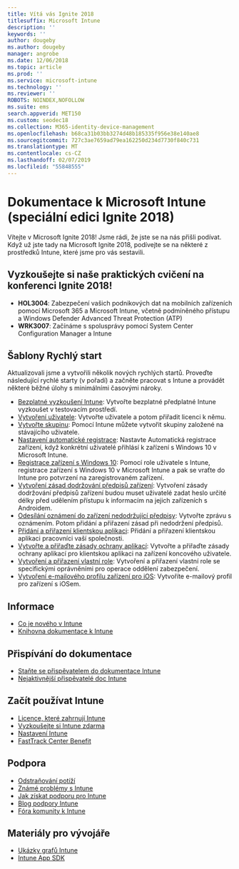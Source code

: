 ```yaml
---
title: Vítá vás Ignite 2018
titlesuffix: Microsoft Intune
description: ''
keywords: ''
author: dougeby
ms.author: dougeby
manager: angrobe
ms.date: 12/06/2018
ms.topic: article
ms.prod: ''
ms.service: microsoft-intune
ms.technology: ''
ms.reviewer: ''
ROBOTS: NOINDEX,NOFOLLOW
ms.suite: ems
search.appverid: MET150
ms.custom: seodec18
ms.collection: M365-identity-device-management
ms.openlocfilehash: b68ca31b03bb3274d48b185335f956e38e140ae8
ms.sourcegitcommit: 727c3ae7659ad79ea162250d234d7730f840c731
ms.translationtype: MT
ms.contentlocale: cs-CZ
ms.lasthandoff: 02/07/2019
ms.locfileid: "55848555"
---
```

# <a name="microsoft-intune-documentation-40ignite-2018-special-edition41"></a>Dokumentace k Microsoft Intune &#40;speciální edici Ignite 2018&#41;
Vítejte v Microsoft Ignite 2018! Jsme rádi, že jste se na nás přišli podívat. Když už jste tady na Microsoft Ignite 2018, podívejte se na některé z prostředků Intune, které jsme pro vás sestavili.

## <a name="try-our-hands-on-labs-at-ignite-2018"></a>Vyzkoušejte si naše praktických cvičení na konferenci Ignite 2018!
- **HOL3004**: Zabezpečení vašich podnikových dat na mobilních zařízeních pomocí Microsoft 365 a Microsoft Intune, včetně podmíněného přístupu a Windows Defender Advanced Threat Protection (ATP)
- **WRK3007**: Začínáme s spolusprávy pomocí System Center Configuration Manager a Intune

## <a name="quickstarts"></a>Šablony Rychlý start
Aktualizovali jsme a vytvořili několik nových rychlých startů. Proveďte následující rychlé starty (v pořadí) a začněte pracovat s Intune a provádět některé běžné úlohy s minimálními časovými nároky.

- [Bezplatné vyzkoušení Intune](free-trial-sign-up.md): Vytvořte bezplatné předplatné Intune vyzkoušet v testovacím prostředí.    
- [Vytvoření uživatele](quickstart-create-user.md): Vytvořte uživatele a potom přiřadit licenci k němu.
- [Vytvořte skupinu](quickstart-create-group.md): Pomocí Intune můžete vytvořit skupiny založené na stávajícího uživatele.
- [Nastavení automatické registrace](quickstart-setup-auto-enrollment.md): Nastavte Automatická registrace zařízení, když konkrétní uživatelé přihlásí k zařízení s Windows 10 v Microsoft Intune.
- [Registrace zařízení s Windows 10](quickstart-enroll-windows-device.md): Pomocí role uživatele s Intune, registrace zařízení s Windows 10 v Microsoft Intune a pak se vraťte do Intune pro potvrzení na zaregistrovaném zařízení.
- [Vytvoření zásad dodržování předpisů zařízení](quickstart-set-password-length-android.md): Vytvoření zásady dodržování předpisů zařízení budou muset uživatelé zadat heslo určité délky před udělením přístupu k informacím na jejich zařízeních s Androidem.
- [Odesílání oznámení do zařízení nedodržující předpisy](quickstart-send-notification.md): Vytvořte zprávu s oznámením. Potom přidání a přiřazení zásad při nedodržení předpisů.
- [Přidání a přiřazení klientskou aplikaci](quickstart-add-assign-app.md): Přidání a přiřazení klientskou aplikaci pracovníci vaší společnosti.
- [Vytvořte a přiřaďte zásady ochrany aplikací](quickstart-create-assign-app-policy.md): Vytvořte a přiřaďte zásady ochrany aplikací pro klientskou aplikaci na zařízení koncového uživatele. 
- [Vytvoření a přiřazení vlastní role](quickstart-create-custom-role.md): Vytvoření a přiřazení vlastní role se specifickými oprávněními pro operace oddělení zabezpečení. 
- [Vytvoření e-mailového profilu zařízení pro iOS](quickstart-email-profile.md): Vytvoříte e-mailový profil pro zařízení s iOSem.

## <a name="learn"></a>Informace
- [Co je nového v Intune](whats-new.md)
- [Knihovna dokumentace k Intune](https://docs.microsoft.com/intune/)

## <a name="contribute-to-docs"></a>Přispívání do dokumentace
- [Staňte se přispěvatelem do dokumentace Intune](https://github.com/MicrosoftDocs/IntuneDocs/blob/master/README.md)  
- [Nejaktivnější přispěvatelé doc Intune](https://github.com/MicrosoftDocs/IntuneDocs/graphs/contributors?from=2018-10-01&to=2019-12-31&type=c)  

## <a name="start-using-intune"></a>Začít používat Intune
- [Licence, které zahrnují Intune](licenses.md)
- [Vyzkoušejte si Intune zdarma](free-trial-sign-up.md)
- [Nastavení Intune](setup-steps.md)
- [FastTrack Center Benefit](https://docs.microsoft.com/enterprise-mobility-security/Solutions/enterprise-mobility-fasttrack-program)

## <a name="get-help"></a>Podpora
- [Odstraňování potíží](help-desk-operators.md)
- [Známé problémy s Intune](known-issues.md)
- [Jak získat podporu pro Intune](get-support.md)
- [Blog podpory Intune](https://blogs.technet.microsoft.com/intunesupport/)
- [Fóra komunity k Intune](https://techcommunity.microsoft.com/t5/Enterprise-Mobility-Security/ct-p/EMS)

## <a name="developer-resources"></a>Materiály pro vývojáře
- [Ukázky grafů Intune](https://github.com/microsoftgraph/powershell-intune-samples)
- [Intune App SDK](app-sdk-get-started.md)
